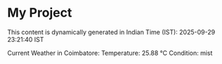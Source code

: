 # My Project

This content is dynamically generated in Indian Time (IST): 2025-09-29 23:21:40 IST


Current Weather in Coimbatore:
Temperature: 25.88 °C
Condition: mist
